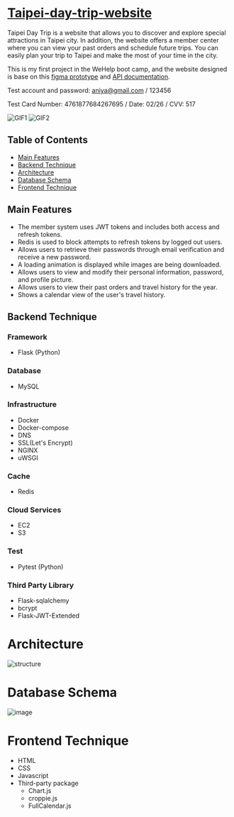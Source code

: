 # [Taipei-day-trip-website](https://taipeitrip.serveirc.com/user)

Taipei Day Trip is a website that allows you to discover and explore special attractions in Taipei city. In addition, the website offers a member center where you can view your past orders and schedule future trips. You can easily plan your trip to Taipei and make the most of your time in the city.

This is my first project in the WeHelp boot camp, and the website designed is base on this [figma prototype](https://www.figma.com/file/MZkYBH31H5gyLoZoZq116j/Taipei-Trip-%E5%8F%B0%E5%8C%97%E4%B8%80%E6%97%A5%E9%81%8A-2.0?t=klEcrdQ8vJZwSQ42-0) and [API documentation](https://app.swaggerhub.com/apis-docs/padax/taipei-day-trip/1.1.0).

Test account and password: aniya@gmail.com / 123456

Test Card Number: 4761877684267695 / Date: 02/26 / CVV: 517

![GIF1](http://g.recordit.co/7j93YGsJ41.gif)
![GIF2](http://g.recordit.co/ijmVT9FMqX.gif)

## Table of Contents

-   [Main Features](#main-features)
-   [Backend Technique](#backend-technique)
-   [Architecture](#architecture)
-   [Database Schema](#database-schema)
-   [Frontend Technique](#frontend-technique)

## Main Features

-   The member system uses JWT tokens and includes both access and refresh tokens.
-   Redis is used to block attempts to refresh tokens by logged out users.
-   Allows users to retrieve their passwords through email verification and receive a new password.
-   A loading animation is displayed while images are being downloaded.
-   Allows users to view and modify their personal information, password, and profile picture.
-   Allows users to view their past orders and travel history for the year.
-   Shows a calendar view of the user's travel history.

## Backend Technique

### Framework

-   Flask (Python)

### Database

-   MySQL

### Infrastructure

-   Docker
-   Docker-compose
-   DNS
-   SSL(Let's Encrypt)
-   NGINX
-   uWSGI

### Cache

-   Redis

### Cloud Services

-   EC2
-   S3

### Test

-   Pytest (Python)

### Third Party Library

-   Flask-sqlalchemy
-   bcrypt
-   Flask-JWT-Extended

# Architecture

![structure](https://user-images.githubusercontent.com/108926305/210317038-553001d2-0088-4489-a669-bc8b9a123f85.jpg)

# Database Schema

![image](https://user-images.githubusercontent.com/108926305/210312094-7d199be4-adc1-4a10-83de-e0eaa2b9360c.png)

# Frontend Technique

-   HTML
-   CSS
-   Javascript
-   Third-party package
    -   Chart.js
    -   croppie.js
    -   FullCalendar.js
